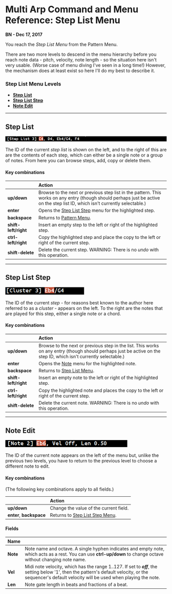 # Multi Arp Command and Menu Reference: Step List Menu


**BN - Dec 17, 2017**

You reach the *Step List Menu* from the Pattern Menu.

There are two more levels to descend in the menu hierarchy before you  reach note data - pitch, velocity, note length - so the situation here isn't very usable. (Worse case of menu diving I've seen in a long time!) However, the mechanism does at least exist so here I'll do my best to describe it.

### Step List Menu Levels

* [**Step List**](#step-list)
* [**Step List Step**](#step-list-step)
* [**Note Edit**](#note-edit)

---
## Step List

![](Screenshot_Step_List_Menu.png)

The ID of the current *step list* is shown on the left, and to the right of this are are the contents of each step, which can either be a single note or a group of notes. From here you can browse steps, add, copy or delete them.

#### Key combinations

||Action|
| :--- | :--- |
| **up/down** |Browse to the next or previous step list in the pattern. This works on any entry (though should perhaps just be active on the step list ID, which isn't currently selectable.)|
| **enter** | Opens the [Step List Step](#step-list-step) menu for the highlighted step.|
| **backspace** | Returns to [Pattern Menu](menu_ref_pattern.md).|
|**shift-left/right**| Insert an empty step to the left or right of the highlighted step.|
|**ctrl-left/right**| Copy the highlighted step and place the copy to the left or right of the current step.|
|**shift-delete**| Delete the current step. WARNING: There is no *undo* with this operation.|

---

## Step List Step

![](Screenshot_Step_List_Step_Menu.png)

The ID of the current *step* - for reasons best known to the author here referred to as a *cluster* - appears on the left. To the right are the notes that are played for this step, either a single note or a chord.

#### Key combinations

||Action|
| :--- | :--- |
| **up/down** |Browse to the next or previous step in the list. This works on any entry (though should perhaps just be active on the step ID, which isn't currently selectable.)|
| **enter** | Opens the [Note](#note) menu for the highlighted note.|
| **backspace** | Returns to [Step List Menu](#step-list).|
|**shift-left/right**| Insert an empty note to the left or right of the highlighted step.|
|**ctrl-left/right**| Copy the highlighted note and places the copy to the left or right of the current step.|
|**shift-delete**| Delete the current note. WARNING: There is no *undo* with this operation.|

---
## Note Edit

![](Screenshot_Note_Menu.png)

The ID of the current note appears on the left of the menu but, unlike the previous two levels, you have to return to the previous level to choose a different note to edit.

#### Key combinations
(The following key combinations apply to all fields.)

||Action|
| :--- | :--- |
| **up/down** |Change the value of the current field.|
| **enter**, **backspace** | Returns to [Step List Step Menu](#step-list-step).|

#### Fields
|Name||
| :--- | :--- |
|**Note**|Note name and octave. A single hyphen indicates and empty note, which acts as a rest. You can use **ctrl-up/down** to change octave without changing note name.|
|**Vel**| Midi note velocity, which has the range 1..127. If set to ***off***, the setting below '1', then the pattern's default velocity, or the sequencer's default velocity will be used when playing the note.|
|**Len**| Note gate length in beats and fractions of a beat.|

